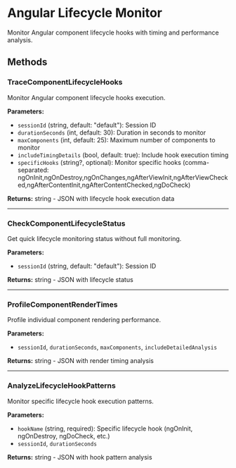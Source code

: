 # Angular Lifecycle Monitor

Monitor Angular component lifecycle hooks with timing and performance analysis.

## Methods

### TraceComponentLifecycleHooks
Monitor Angular component lifecycle hooks execution.

**Parameters:**
- `sessionId` (string, default: "default"): Session ID
- `durationSeconds` (int, default: 30): Duration in seconds to monitor
- `maxComponents` (int, default: 25): Maximum number of components to monitor
- `includeTimingDetails` (bool, default: true): Include hook execution timing
- `specificHooks` (string?, optional): Monitor specific hooks (comma-separated: ngOnInit,ngOnDestroy,ngOnChanges,ngAfterViewInit,ngAfterViewChecked,ngAfterContentInit,ngAfterContentChecked,ngDoCheck)

**Returns:** string - JSON with lifecycle hook execution data

---

### CheckComponentLifecycleStatus
Get quick lifecycle monitoring status without full monitoring.

**Parameters:**
- `sessionId` (string, default: "default"): Session ID

**Returns:** string - JSON with lifecycle status

---

### ProfileComponentRenderTimes
Profile individual component rendering performance.

**Parameters:**
- `sessionId`, `durationSeconds`, `maxComponents`, `includeDetailedAnalysis`

**Returns:** string - JSON with render timing analysis

---

### AnalyzeLifecycleHookPatterns
Monitor specific lifecycle hook execution patterns.

**Parameters:**
- `hookName` (string, required): Specific lifecycle hook (ngOnInit, ngOnDestroy, ngDoCheck, etc.)
- `sessionId`, `durationSeconds`

**Returns:** string - JSON with hook pattern analysis
